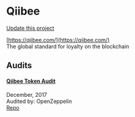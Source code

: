 
# Qiibee

[Update this project](https://github.com/ConsenSys/blockchainSecurityDB/edit/master/projects/qiibee.json)
  
[https://qiibee.com/](https://qiibee.com/)<br>
The global standard for loyalty on the blockchain


## Audits



#### [Qiibee Token Audit](https://blog.openzeppelin.com/qiibee-token-audit-b19c03262f99/)

December, 2017<br>
Audited by: OpenZeppelin<br>
[Repo](https://github.com/qiibee/qb-presale/tree/d40368c9a7a536572a5bb03cb031d658ccb34f24)
      

  



